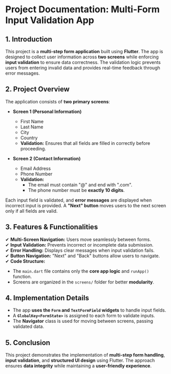 # Project Documentation: Multi-Form Input Validation App

## 1. Introduction

This project is a **multi-step form application** built using **Flutter**. The app is designed to collect user information across **two screens** while enforcing **input validation** to ensure data correctness. The validation logic prevents users from entering invalid data and provides real-time feedback through error messages.

## 2. Project Overview

The application consists of **two primary screens**:

- **Screen 1 (Personal Information)**  
  - First Name  
  - Last Name  
  - City  
  - Country  
  - **Validation:** Ensures that all fields are filled in correctly before proceeding.

- **Screen 2 (Contact Information)**  
  - Email Address  
  - Phone Number  
  - **Validation:**  
    - The email must contain "@" and end with ".com".  
    - The phone number must be **exactly 10 digits**.

Each input field is validated, and **error messages** are displayed when incorrect input is provided. A **"Next" button** moves users to the next screen only if all fields are valid.

## 3. Features & Functionalities

✔ **Multi-Screen Navigation:** Users move seamlessly between forms.  
✔ **Input Validation:** Prevents incorrect or incomplete data submission.  
✔ **Error Handling:** Displays clear messages when input validation fails.  
✔ **Button Navigation:** "Next" and "Back" buttons allow users to navigate.  
✔ **Code Structure:**  
   - The `main.dart` file contains only the **core app logic** and `runApp()` function.  
   - Screens are organized in the `screens/` folder for better **modularity**.

## 4. Implementation Details

- The app **uses the `Form` and `TextFormField` widgets** to handle input fields.
- A **`GlobalKey<FormState>`** is assigned to each form to validate inputs.
- The **Navigator** class is used for moving between screens, passing validated data.

## 5. Conclusion

This project demonstrates the implementation of **multi-step form handling**, **input validation**, and **structured UI design** using Flutter. The approach ensures **data integrity** while maintaining a **user-friendly experience**.

